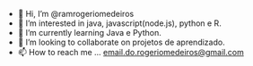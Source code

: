 - 👋 Hi, I’m @ramrogeriomedeiros
- 👀 I’m interested in java, javascript(node.js), python e R.
- 🌱 I’m currently learning Java e Python.
- 💞️ I’m looking to collaborate on projetos de aprendizado.
- 📫 How to reach me ... email.do.rogeriomedeiros@gmail.com

<!---
ramrogeriomedeiros/ramrogeriomedeiros is a ✨ special ✨ repository because its `README.md` (this file) appears on your GitHub profile.
You can click the Preview link to take a look at your changes.
--->
